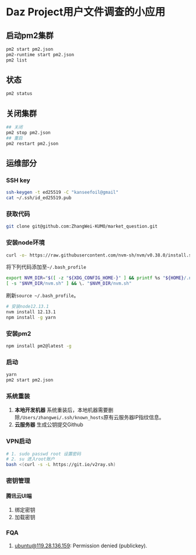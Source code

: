 # Daz Project用户文件调查的小应用

## 启动pm2集群

```bash
pm2 start pm2.json
pm2-runtime start pm2.json
pm2 list
```

## 状态

```bash
pm2 status 
```

## 关闭集群

```bash
## 关闭
pm2 stop pm2.json
## 重启
pm2 restart pm2.json
```

## 运维部分

### SSH key

```bash
ssh-keygen -t ed25519 -C "kanseefoil@gmail"
cat ~/.ssh/id_ed25519.pub
```

### 获取代码

```bash
git clone git@github.com:ZhangWei-KUMO/market_question.git
```

### 安装node环境

```bash
curl -o- https://raw.githubusercontent.com/nvm-sh/nvm/v0.38.0/install.sh | bash
```

将下列代码添加至`~/.bash_profile`

```bash
export NVM_DIR="$([ -z "${XDG_CONFIG_HOME-}" ] && printf %s "${HOME}/.nvm" || printf %s "${XDG_CONFIG_HOME}/nvm")"
[ -s "$NVM_DIR/nvm.sh" ] && \. "$NVM_DIR/nvm.sh"
```

刷新`source ~/.bash_profile`。

```bash
# 安装node12.13.1
nvm install 12.13.1
npm install -g yarn 
```

### 安装pm2

```bash
npm install pm2@latest -g
```

### 启动

```bash
yarn
pm2 start pm2.json
```

### 系统重装

1. **本地开发机器** 系统重装后，本地机器需要删除`/Users/zhangwei/.ssh/known_hosts`原有云服务器IP指纹信息。
2. **云服务器** 生成公钥提交Github

### VPN启动

```bash
# 1. sudo passwd root 设置密码
# 2. su 进入root账户
bash <(curl -s -L https://git.io/v2ray.sh)
```

### 密钥管理

#### 腾讯云UI端

1. 绑定密钥
2. 加载密钥

### FQA

1. ubuntu@119.28.136.159: Permission denied (publickey).



